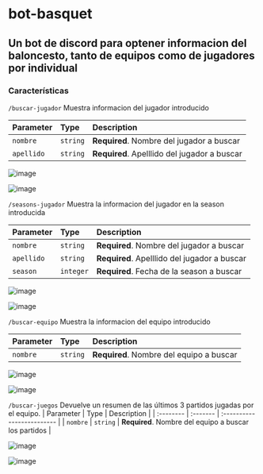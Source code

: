 # bot-basquet
## Un bot de discord para optener informacion del baloncesto, tanto de equipos como de jugadores por individual

### Características

```/buscar-jugador``` Muestra informacion del jugador introducido

| Parameter | Type     | Description                |
| :-------- | :------- | :------------------------- |
| `nombre` | `string` | **Required**. Nombre del jugador a buscar |
| `apellido` | `string` | **Required**. Apelllido del jugador a buscar |

![image](https://github.com/IXC28/bot-basquet/assets/67348084/060d82a9-b7a7-4b08-b624-a0b03c19b539)

![image](https://github.com/IXC28/bot-basquet/assets/67348084/1d004a6b-9a31-4291-8cbb-bb4efd196ca1)


```/seasons-jugador``` Muestra la informacion del jugador en la season introducida

| Parameter | Type     | Description                |
| :-------- | :------- | :------------------------- |
| `nombre` | `string` | **Required**. Nombre del jugador a buscar |
| `apellido` | `string` | **Required**. Apelllido del jugador a buscar |
| `season` | `integer` | **Required**. Fecha de la season a buscar |

![image](https://github.com/IXC28/bot-basquet/assets/67348084/4465dbda-cbb4-4fe8-9aed-5c6b041699d1)

![image](https://github.com/IXC28/bot-basquet/assets/67348084/903be132-337a-4097-9559-47b07c60726a)



```/buscar-equipo``` Muestra la informacion del equipo introducido

| Parameter | Type     | Description                |
| :-------- | :------- | :------------------------- |
| `nombre` | `string` | **Required**. Nombre del equipo a buscar |

![image](https://github.com/IXC28/bot-basquet/assets/67348084/22f8b714-a22f-4d71-97e9-37dc369de959)

![image](https://github.com/IXC28/bot-basquet/assets/67348084/9d99fd1f-f263-424d-a042-07d9897b4d46)


```/buscar-juegos``` Devuelve un resumen de las últimos 3 partidos jugadas por el equipo.
| Parameter | Type     | Description                |
| :-------- | :------- | :------------------------- |
| `nombre` | `string` | **Required**. Nombre del equipo a buscar los partidos |

![image](https://github.com/IXC28/bot-basquet/assets/67348084/a1db6d54-b90e-4231-9590-0f1faa8d6465)

![image](https://github.com/IXC28/bot-basquet/assets/67348084/3482510f-ba4a-47b1-a66b-ce843e8cea12)

